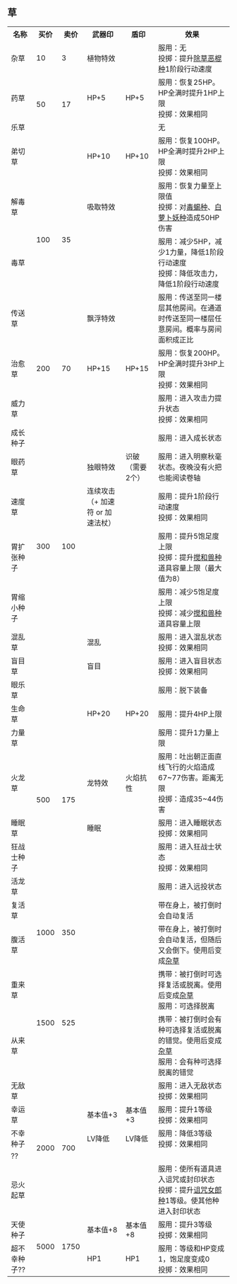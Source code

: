 ## 草

<table>
    <tr>
        <th>名称</th>
        <th>买价</th>
        <th>卖价</th>
        <th>武器印</th>
        <th>盾印</th>
        <th>效果</th>
    </tr>
    <tr>
        <td>杂草</td>
        <td>10</td>
        <td>3</td>
        <td>植物特效</td>
        <td></td>
        <td>服用：无<br>投掷：提升<a href="/#">除草恶棍种</a>1阶段行动速度</td>
    </tr>
    <tr>
        <td>药草</td>
        <td rowspan="2">50</td>
        <td rowspan="2">17</td>
        <td>HP+5</td>
        <td>HP+5</td>
        <td>服用：恢复25HP。HP全满时提升1HP上限<br>投掷：效果相同</td>
    </tr>
    <tr>
        <td>乐草</td>
        <td></td>
        <td></td>
        <td>无</td>
    </tr>
    <tr>
        <td>弟切草</td>
        <td rowspan="4">100</td>
        <td rowspan="4">35</td>
        <td>HP+10</td>
        <td>HP+10</td>
        <td>服用：恢复100HP。HP全满时提升2HP上限<br>投掷：效果相同</td>
    </tr>
    <tr>
        <td>解毒草</td>
        <td>吸取特效</td>
        <td></td>
        <td>服用：恢复力量至上限值<br>投掷：对<a href="/#">毒蝎种</a>、<a href="/#">白萝卜妖种</a>造成50HP伤害</td>
    </tr>
    <tr>
        <td>毒草</td>
        <td></td>
        <td></td>
        <td>服用：减少5HP，减少1力量，降低1阶段行动速度<br>投掷：降低攻击力，降低1阶段行动速度</td>
    </tr>
    <tr>
        <td>传送草</td>
        <td>飘浮特效</td>
        <td></td>
        <td>服用：传送至同一楼层其他房间。在通道时传送至同一楼层任意房间。概率与房间面积成正比</td>
    </tr>
    <tr>
        <td>治愈草</td>
        <td>200</td>
        <td>70</td>
        <td>HP+15</td>
        <td>HP+15</td>
        <td>服用：恢复200HP。HP全满时提升3HP上限<br>投掷：效果相同</td>
    </tr>
    <tr>
        <td>威力草</td>
        <td rowspan="9">300</td>
        <td rowspan="9">100</td>
        <td></td>
        <td></td>
        <td>服用：进入攻击力提升状态<br>投掷：效果相同</td>
    </tr>
    <tr>
        <td>成长种子</td>
        <td></td>
        <td></td>
        <td>服用：进入成长状态</td>
    </tr>
    <tr>
        <td>眼药草</td>
        <td>独眼特效</td>
        <td>识破<br>（需要2个）</td>
        <td>服用：进入明察秋毫状态。夜晚没有火把也能阅读卷轴</td>
    </tr>
    <tr>
        <td>速度草</td>
        <td>连续攻击<br>（+ 加速符 or 加速法杖）</td>
        <td></td>
        <td>服用：提升1阶段行动速度<br>投掷：效果相同</td>
    </tr>
    <tr>
        <td>胃扩张种子</td>
        <td></td>
        <td></td>
        <td>服用：提升5饱足度上限<br>投掷：提升<a href="/#">搅和兽种</a>道具容量上限（最大值为8）</td>
    </tr>
    <tr>
        <td>胃缩小种子</td>
        <td></td>
        <td></td>
        <td>服用：减少5饱足度上限<br>投掷：减少<a href="/#">搅和兽种</a>道具容量上限</td>
    </tr>
    <tr>
        <td>混乱草</td>
        <td>混乱</td>
        <td></td>
        <td>服用：进入混乱状态<br>投掷：效果相同</td>
    </tr>
    <tr>
        <td>盲目草</td>
        <td>盲目</td>
        <td></td>
        <td>服用：进入盲目状态<br>投掷：效果相同</td>
    </tr>
    <tr>
        <td>眼乐草</td>
        <td></td>
        <td></td>
        <td>服用：脱下装备</td>
    </tr>
    <tr>
        <td>生命草</td>
        <td rowspan="6">500</td>
        <td rowspan="6">175</td>
        <td>HP+20</td>
        <td>HP+20</td>
        <td>服用：提升4HP上限</td>
    </tr>
    <tr>
        <td>力量草</td>
        <td></td>
        <td></td>
        <td>服用：提升1力量上限</td>
    </tr>
    <tr>
        <td>火龙草</td>
        <td>龙特效</td>
        <td>火焰抗性</td>
        <td>服用：吐出朝正面直线飞行的火焰造成67~77伤害。距离无限<br>投掷：造成35~44伤害</td>
    </tr>
    <tr>
        <td>睡眠草</td>
        <td>睡眠</td>
        <td></td>
        <td>服用：进入睡眠状态<br>投掷：效果相同</td>
    </tr>
    <tr>
        <td>狂战士种子</td>
        <td></td>
        <td></td>
        <td>服用：进入狂战士状态<br>投掷：效果相同</td>
    </tr>
    <tr>
        <td>活龙草</td>
        <td></td>
        <td></td>
        <td>服用：进入远投状态</td>
    </tr>
    <tr>
        <td>复活草</td>
        <td rowspan="2">1000</td>
        <td rowspan="2">350</td>
        <td></td>
        <td></td>
        <td>带在身上，被打倒时会自动复活</td>
    </tr>
    <tr>
        <td>腹活草</td>
        <td></td>
        <td></td>
        <td>带在身上，被打倒时会自动复活，但随后又会倒下。使用后变成<a href="/#">杂草</a></td>
    </tr>
    <tr>
        <td>重来草</td>
        <td rowspan="2">1500</td>
        <td rowspan="2">525</td>
        <td></td>
        <td></td>
        <td>携带：被打倒时可选择复活或脱离。使用后变成<a href="/#">杂草</a><br>服用：可选择脱离</td>
    </tr>
    <tr>
        <td>从来草</td>
        <td></td>
        <td></td>
        <td>携带：被打倒时会有种可选择复活或脱离的错觉。使用后变成<a href="/#">杂草</a><br>服用：会有种可选择脱离的错觉</td>
    </tr>
    <tr>
        <td>无敌草</td>
        <td rowspan="5">2000</td>
        <td rowspan="5">700</td>
        <td></td>
        <td></td>
        <td>服用：进入无敌状态<br>投掷：效果相同</td>
    </tr>
    <tr>
        <td>幸运草</td>
        <td>基本值+3</td>
        <td>基本值+3</td>
        <td>服用：提升1等级<br>投掷：效果相同</td>
    </tr>
    <tr>
        <td>不幸种子</td>
        <td>LV降低</td>
        <td>LV降低</td>
        <td>服用：降低3等级<br>投掷：效果相同</td>
    </tr>
    <tr>
        <td>??</td>
        <td></td>
        <td></td>
        <td></td>
    </tr>
    <tr>
        <td>忌火起草</td>
        <td></td>
        <td></td>
        <td>服用：使所有道具进入诅咒或封印状态<br>投掷：提升<a href="/#">诅咒女郎种</a>1等级。使其他种进入封印状态</td>
    </tr>
    <tr>
        <td>天使种子</td>
        <td rowspan="2">5000</td>
        <td rowspan="2">1750</td>
        <td>基本值+8</td>
        <td>基本值+8</td>
        <td>服用：提升3等级<br>投掷：效果相同</td>
    </tr>
    <tr>
        <td>超不幸种子??</td>
        <td>HP1</td>
        <td>HP1</td>
        <td>服用：等级和HP变成1，饱足度变成0<br>投掷：效果相同</td>
    </tr>
</table>
